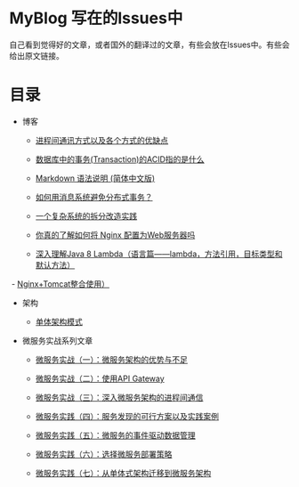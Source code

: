 # MyBlog  写在的lssues中

自己看到觉得好的文章，或者国外的翻译过的文章，有些会放在lssues中。有些会给出原文链接。

# 目录

- 博客
  - [进程间通讯方式以及各个方式的优缺点 ](https://github.com/ADistanceThereIs/MyBlog/issues/4)
  
  - [数据库中的事务(Transaction)的ACID指的是什么 ](https://github.com/ADistanceThereIs/MyBlog/issues/5)
  
  - [Markdown 语法说明 (简体中文版)  ](http://www.appinn.com/markdown/#list)
  
  - [如何用消息系统避免分布式事务？  ](http://blog.jobbole.com/89140/)
  
  - [一个复杂系统的拆分改造实践](http://blog.jobbole.com/109409/)
  
  - [你真的了解如何将 Nginx 配置为Web服务器吗](https://lufficc.com/blog/configure-nginx-as-a-web-server)
  
  - [深入理解Java 8 Lambda（语言篇——lambda，方法引用，目标类型和默认方法）](http://www.cnblogs.com/figure9/archive/2014/10/24/4048421.html)
  
  - [Nginx+Tomcat整合使用）](https://github.com/ADistanceThereIs/MyBlog/issues/6)
  
- 架构
  - [单体架构模式](https://github.com/ADistanceThereIs/MyBlog/issues/2)
  
- 微服务实战系列文章
  - [微服务实战（一）：微服务架构的优势与不足](http://dockone.io/article/394)
  
  - [微服务实战（二）：使用API Gateway](http://dockone.io/article/482)
  
  - [微服务实战（三）：深入微服务架构的进程间通信](http://dockone.io/article/549)
  
  - [微服务实践（四）：服务发现的可行方案以及实践案例](http://dockone.io/article/771)
  
  - [微服务实践（五）：微服务的事件驱动数据管理](http://dockone.io/article/936)
  
  - [微服务实践（六）：选择微服务部署策略](http://dockone.io/article/1066)
  
  - [微服务实践（七）：从单体式架构迁移到微服务架构](http://dockone.io/article/1266)
  

